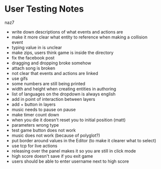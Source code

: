 User Testing Notes
=======
naz7

- write down descriptions of what events and actions are
- make it more clear what entity to reference when making a collision event
- typing value in is unclear
- make zips, users think game is inside the directory
- fix the facebook post
- dragging and dropping broke somehow
- attach song is broken
- not clear that events and actions are linked
- use gifs
- some numbers are still being printed
- width and height when creating entities in authoring
- list of languages on the dropdown is always english
- add in point of interaction between layers
- add + button in layers
- music needs to pause on pause
- make timer count down
- when you die it doesn't reset you to initial position (matt)
- parameters wrong type
- test game button does not work
- music does not work (because of polyglot?)
- put border around values in the Editor (to make it clearer what to select)
- use tcp for live actions
- releasing over the panel makes it so you are still in click mode
- high score doesn't save if you exit game
- users should be able to enter username next to high score

